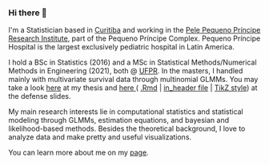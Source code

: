### Hi there 👋

I'm a Statistician based in [Curitiba](https://goo.gl/K1Qcdv) and working in the [Pele Pequeno Príncipe Research Institute](http://www.pelepequenoprincipe.org.br/),
part of the Pequeno Príncipe Complex. Pequeno Príncipe Hospital is the largest exclusively pediatric hospital in Latin America.

I hold a BSc in Statistics (2016) and a MSc in Statistical Methods/Numerical Methods in Engineering (2021), both @ [UFPR](https://goo.gl/DtVAbi). In the masters, I 
handled mainly with multivariate survival data through multinomial GLMMs. You may take a look [here](THESIS/thesis/thesis.pdf) at my thesis and
[here ](THESIS/aqua/slides.pdf)( [.Rmd](THESIS/aqua/slides.Rmd) | [in_header file](THESIS/aqua/beamerheader.txt) | [TikZ style](THESIS/aqua/tikzit.sty)) at the 
defense slides.

My main research interests lie in computational statistics and statistical modeling through GLMMs, estimation equations, and bayesian and likelihood-based methods.
Besides the theoretical background, I love to analyze data and make pretty and useful visualizations.

You can learn more about me on my [page](https://henriquelaureano.github.io).
